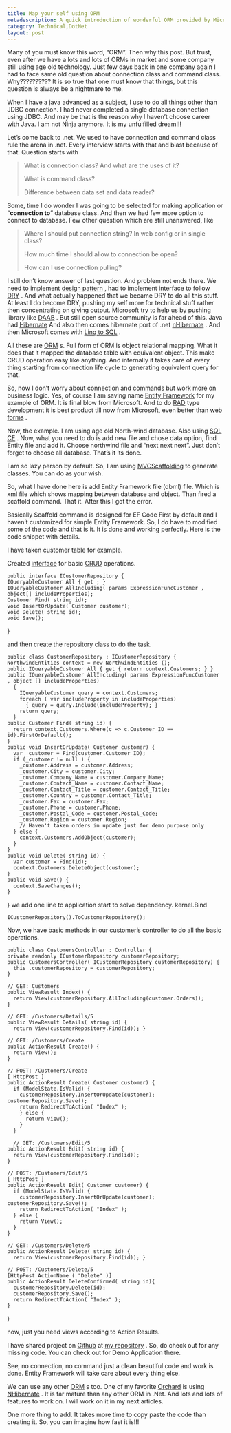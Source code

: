 ```yaml
---
title: Map your self using ORM
metadescription: A quick introduction of wonderful ORM provided by Microsoft named Entity Framework. 
category: Technical,DotNet
layout: post
---
```

Many of you must know this word, “ORM”. Then why this post. But trust, even after we have a lots and lots of ORMs in market and some company still using age old technology. Just few days back in one company again I had to face same old question about connection class and command class. Why?????????? It is so true that one must know that things, but this question is always be a nightmare to me.

When I have a java advanced as a subject, I use to do all things other than JDBC connection. I had never completed a single database connection using JDBC. And may be that is the reason why I haven’t choose career with Java. I am not Ninja anymore. It is my unfulfilled dream!!!

Let’s come back to .net. We used to have connection and command class rule the arena in .net. Every interview starts with that and blast because of that. Question starts with
 
> What is connection class? And what are the uses of it?
>  
> What is command class?
>  
> Difference between data set and data reader?

Some, time I do wonder I was going to be selected for making application or “**connection to**” database class. And then we had few more option to connect to database. Few other question which are still unanswered, like

> Where I should put connection string? In web config or in single class?
>  
> How much time I should allow to connection be open?
>  
> How can I use connection pulling?

I still don’t know answer of last question. And problem not ends there. We need to implement [design pattern][1] , had to implement interface to follow [DRY][2] . And what actually happened that we became DRY to do all this stuff. At least I do become DRY, pushing my self more for technical stuff rather then concentrating on giving output. Microsoft try to help us by pushing library like [DAAB][3] . But still open source community is far ahead of this. Java had [Hibernate][4] And also then comes hibernate port of .net [nHibernate][5] . And then Microsoft comes with [Linq to SQL][6] .

All these are [ORM][7] s. Full form of ORM is object relational mapping. What it does that it mapped the database table with equivalent object. This make CRUD operation easy like anything. And internally it takes care of every thing starting from connection life cycle to generating equivalent query for that.

So, now I don’t worry about connection and commands but work more on business logic. Yes, of course I am saving name [Entity Framework][8] for my example of ORM. It is final blow from Microsoft. And to do [RAD][9] type development it is best product till now from Microsoft, even better than [web forms][10] .

Now, the example. I am using age old North-wind database. Also using [SQL CE][11] . Now, what you need to do is add new file and chose data option, find Entity file and add it. Choose northwind file and “next next next”. Just don’t forget to choose all database. That’s it its done.

I am so lazy person by default. So, I am using [MVCScaffolding][12] to generate classes. You can do as your wish.

So, what I have done here is add Entity Framework file (dbml) file. Which is xml file which shows mapping between database and object. Than fired a scaffold command. That it. After this I got the error.

Basically Scaffold command is designed for EF Code First by default and I haven’t customized for simple Entity Framework. So, I do have to modified some of the code and that is it. It is done and working perfectly. Here is the code snippet with details.

I have taken customer table for example.

Created [interface][13] for basic [CRUD][14] operations.

    public interface ICustomerRepository { 
    IQueryableCustomer All { get ; } 
    IQueryableCustomer AllIncluding( params ExpressionFuncCustomer , object[] includeProperties); 
    Customer Find( string id); 
    void InsertOrUpdate( Customer customer); 
    void Delete( string id); 
    void Save(); 
  } 

and then create the repository class to do the task.
    
    public class CustomerRepository : ICustomerRepository { 
    NorthwindEntities context = new NorthwindEntities (); 
    public IQueryableCustomer All { get { return context.Customers; } } 
    public IQueryableCustomer AllIncluding( params ExpressionFuncCustomer , object [] includeProperties) 
      { 
        IQueryableCustomer query = context.Customers; 
        foreach ( var includeProperty in includeProperties) 
          { query = query.Include(includeProperty); } 
        return query; 
      } 
    public Customer Find( string id) { 
      return context.Customers.Where(c => c.Customer_ID == id).FirstOrDefault(); 
    } 
    public void InsertOrUpdate( Customer customer) { 
      var _customer = Find(customer.Customer_ID); 
      if (_customer != null ) { 
        _customer.Address = customer.Address; 
        _customer.City = customer.City;   
        _customer.Company_Name = customer.Company_Name; 
        _customer.Contact_Name = customer.Contact_Name; 
        _customer.Contact_Title = customer.Contact_Title; 
        _customer.Country = customer.Contact_Title; 
        _customer.Fax = customer.Fax; 
        _customer.Phone = customer.Phone; 
        _customer.Postal_Code = customer.Postal_Code; 
        _customer.Region = customer.Region; 
        // Haven't taken orders in update just for demo purpose only 
      } else { 
        context.Customers.AddObject(customer); 
      } 
    } 
    public void Delete( string id) { 
      var customer = Find(id); 
      context.Customers.DeleteObject(customer); 
    } 
    public void Save() { 
      context.SaveChanges(); 
    } 
  } 
we add one line to application start to solve dependency. kernel.Bind
    
    ICustomerRepository().ToCustomerRepository(); 


Now, we have basic methods in our customer’s controller to do all the basic operations.


    public class CustomersController : Controller { 
    private readonly ICustomerRepository customerRepository; 
    public CustomersController( ICustomerRepository customerRepository) { 
      this .customerRepository = customerRepository; 
    } 

    // GET: Customers 
    public ViewResult Index() { 
      return View(customerRepository.AllIncluding(customer.Orders)); 
    } 
    
    // GET: /Customers/Details/5 
    public ViewResult Details( string id) { 
      return View(customerRepository.Find(id)); } 
    
    // GET: /Customers/Create 
    public ActionResult Create() { 
      return View(); 
    } 
    
    // POST: /Customers/Create 
    [ HttpPost ] 
    public ActionResult Create( Customer customer) { 
      if (ModelState.IsValid) { 
        customerRepository.InsertOrUpdate(customer); customerRepository.Save(); 
        return RedirectToAction( "Index" ); 
        } else { 
          return View(); 
        } 
      } 

      // GET: /Customers/Edit/5 
    public ActionResult Edit( string id) { 
      return View(customerRepository.Find(id)); 
    } 
  
    // POST: /Customers/Edit/5 
    [ HttpPost ] 
    public ActionResult Edit( Customer customer) { 
      if (ModelState.IsValid) { 
        customerRepository.InsertOrUpdate(customer); customerRepository.Save(); 
        return RedirectToAction( "Index" ); 
      } else { 
        return View(); 
      } 
    } 

    // GET: /Customers/Delete/5 
    public ActionResult Delete( string id) { 
      return View(customerRepository.Find(id)); } 
  
    // POST: /Customers/Delete/5  
    [HttpPost ActionName ( "Delete" )] 
    public ActionResult DeleteConfirmed( string id){ 
      customerRepository.Delete(id); 
      customerRepository.Save(); 
      return RedirectToAction( "Index" ); 
    } 
  } 

now, just you need views according to Action Results.

I have shared project on [Github][15] at [my repository][16] . So, do check out for any missing code. You can check out for Demo Application there.

See, no connection, no command just a clean beautiful code and work is done. Entity Framework will take care about every thing else.

We can use any other [ORM][7] s too. One of my favorite [Orchard][17] is using [NHibernate][18] . It is far mature than any other ORM in .Net. And lots and lots of features to work on. I will work on it in my next articles.

One more thing to add. It takes more time to copy paste the code than creating it. So, you can imagine how fast it is!!!

 [1]: http://en.wikipedia.org/wiki/Software_design_pattern
 [2]: http://en.wikipedia.org/wiki/Don%27t_repeat_yourself
 [3]: http://msdn.microsoft.com/en-us/library/ff649538.aspx
 [4]: http://en.wikipedia.org/wiki/Hibernate_%28Java%29
 [5]: http://en.wikipedia.org/wiki/NHibernate
 [6]: http://en.wikipedia.org/wiki/LINQ_to_SQL#LINQ_to_SQL_.28formerly_called_DLINQ.29
 [7]: http://en.wikipedia.org/wiki/Object-Relational_Mapping
 [8]: http://en.wikipedia.org/wiki/Entity_Framework
 [9]: http://en.wikipedia.org/wiki/Rapid_application_development
 [10]: http://www.asp.net/web-forms
 [11]: http://en.wikipedia.org/wiki/SQL_CE
 [12]: http://nuget.org/packages/MvcScaffolding
 [13]: http://en.wikipedia.org/wiki/Interface
 [14]: http://en.wikipedia.org/wiki/Create,_read,_update_and_delete
 [15]: https://github.com/
 [16]: https://github.com/kunjee17/kunjan-web-space
 [17]: http://orchardproject.net/
 [18]: http://nhforge.org/Default.aspx